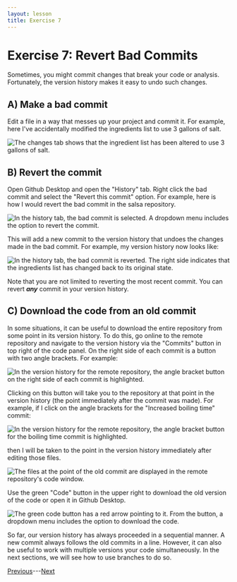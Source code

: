 ```yaml
---
layout: lesson
title: Exercise 7
---
```


# Exercise 7: Revert Bad Commits

Sometimes, you might commit changes that break your code or analysis. Fortunately, the version history makes it easy to undo such changes.

## A) Make a bad commit

Edit a file in a way that messes up your project and commit it. For example, here I've accidentally modified the ingredients list to use 3 gallons of salt.

<img src="..\assets\images\bad-commit.png" alt="The changes tab shows that the ingredient list has been altered to use 3 gallons of salt." style="max-width:700px;display:block">

## B) Revert the commit

Open Github Desktop and open the "History" tab. Right click the bad commit and select the "Revert this commit" option. For example, here is how I would revert the bad commit in the salsa repository.

<img src="..\assets\images\revert.png" alt="In the history tab, the bad commit is selected. A dropdown menu includes the option to revert the commit." style="max-width:700px;display:block">

This will add a new commit to the version history that undoes the changes made in the bad commit. For example, my version history now looks like:

<img src="..\assets\images\reverted.png" alt="In the history tab, the bad commit is reverted. The right side indicates that the ingredients list has changed back to its original state." style="max-width:700px;display:block">

Note that you are not limited to reverting the most recent commit. You can revert ***any*** commit in your version history.

## C) Download the code from an old commit

In some situations, it can be useful to download the entire repository from some point in its version history. To do this, go online to the remote repository and navigate to the version history via the "Commits" button in top right of the code panel. On the right side of each commit is a button with two angle brackets. For example:

<img src="..\assets\images\brackets.png" alt="In the version history for the remote repository, the angle bracket button on the right side of each commit is highlighted." style="max-width:700px;display:block">

Clicking on this button will take you to the repository at that point in the version history (the point immediately after the commit was made). For example, if I click on the angle brackets for the "Increased boiling time" commit:

<img src="..\assets\images\brackets2.png" alt="In the version history for the remote repository, the angle bracket button for the boiling time commit is highlighted." style="max-width:700px;display:block">

then I will be taken to the point in the version history immediately after editing those files.

<img src="..\assets\images\browse.png" alt="The files at the point of the old commit are displayed in the remote repository's code window." style="max-width:700px;display:block">

Use the green "Code" button in the upper right to download the old version of the code or open it in Github Desktop.

<img src="..\assets\images\download.png" alt="The green code button has a red arrow pointing to it. From the button, a dropdown menu includes the option to download the code." style="max-width:700px;display:block">


So far, our version history has always proceeded in a sequential manner. A new commit always follows the old commits in a line. However, it can also be useful to work with multiple versions your code simultaneously. In the next sections, we will see how to use branches to do so.

[Previous](exercise-6)---[Next](06-branch)
